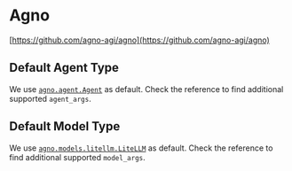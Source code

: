 # Agno

[https://github.com/agno-agi/agno](https://github.com/agno-agi/agno)

## Default Agent Type

We use [`agno.agent.Agent`](https://docs.agno.com/reference/agents/agent) as default.
Check the reference to find additional supported `agent_args`.

## Default Model Type

We use [`agno.models.litellm.LiteLLM`](https://docs.agno.com/models/litellm) as default.
Check the reference to find additional supported `model_args`.
